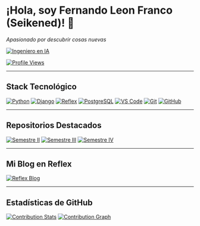 # ¡Hola, soy Fernando Leon Franco (Seikened)! 👾

 _Apasionado por descubrir cosas nuevas_ 

[![Ingeniero en IA](https://img.shields.io/badge/-Ingeniero%20en%20IA-3F51B5?style=for-the-badge&logo=OpenAI&logoColor=white)](#)
<!--
[![GitHub followers](https://img.shields.io/github/followers/Seikened?style=for-the-badge&label=Follow%20@Seikened)](https://github.com/Seikened?tab=followers)-->
[![Profile Views](https://komarev.com/ghpvc/?username=Seikened&style=for-the-badge)](https://github.com/Seikened)

---

## Stack Tecnológico

[![Python](https://img.shields.io/badge/-Python-3776AB?style=for-the-badge&logo=python&logoColor=white)](https://www.python.org/)
[![Django](https://img.shields.io/badge/-Django-092E20?style=for-the-badge&logo=django&logoColor=white)](https://www.djangoproject.com/)
[![Reflex](https://img.shields.io/badge/-Reflex-8C62E3?style=for-the-badge&logo=vercel&logoColor=white)](https://github.com/reflex-dev/reflex)
[![PostgreSQL](https://img.shields.io/badge/-PostgreSQL-4169E1?style=for-the-badge&logo=postgresql&logoColor=white)](https://www.postgresql.org/)
[![VS Code](https://img.shields.io/badge/-VS%20Code-007ACC?style=for-the-badge&logo=visualstudiocode&logoColor=white)](https://code.visualstudio.com/)
[![Git](https://img.shields.io/badge/-Git-F05032?style=for-the-badge&logo=git&logoColor=white)](https://git-scm.com/)
[![GitHub](https://img.shields.io/badge/-GitHub-181717?style=for-the-badge&logo=github&logoColor=white)](https://github.com/Seikened)

---

## Repositorios Destacados

[![Semestre II](https://img.shields.io/badge/Semestre%20II-Repo-%23E67E22?style=flat-square&logo=github)](https://github.com/Seikened/Semestre_II)
[![Semestre III](https://img.shields.io/badge/Semestre%20III-Repo-%23F1C40F?style=flat-square&logo=github)](https://github.com/Seikened/Semestre_III)
[![Semestre IV](https://img.shields.io/badge/Semestre%20IV-Repo-%2334B27A?style=flat-square&logo=github)](https://github.com/Seikened/semestre_IV)


<!--
### Forks & Stars (Ejemplo con Semestre II)
[![Stars - Semestre II](https://img.shields.io/github/stars/Seikened/Semestre_II?style=for-the-badge)](https://github.com/Seikened/Semestre_II/stargazers)
[![Forks - Semestre II](https://img.shields.io/github/forks/Seikened/Semestre_II?style=for-the-badge)](https://github.com/Seikened/Semestre_II/network)
-->
---

## Mi Blog en Reflex

[![Reflex Blog](https://img.shields.io/badge/Reflex%20Blog-Online-blueviolet?style=for-the-badge&logo=vercel)](https://fer_blog-cyan-moon.reflex.run/)

---

## Estadísticas de GitHub

[![Contribution Stats](https://github-contribution-stats.vercel.app/api/?username=Seikened)](https://github.com/LordDashMe/github-contribution-stats/)
[![Contribution Graph](https://github-readme-activity-graph.vercel.app/graph?username=Seikened&theme=github)](https://github.com/Ashutosh00710/github-readme-activity-graph)
